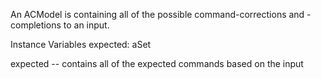 An ACModel is containing all of the possible command-corrections and -completions to an input.

Instance Variables
expected: 			aSet
			
expected
	-- contains all of the expected commands based on the input